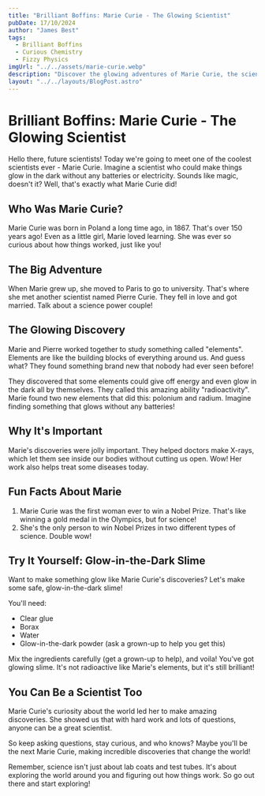 ```yaml
---
title: "Brilliant Boffins: Marie Curie - The Glowing Scientist"
pubDate: 17/10/2024
author: "James Best"
tags:
  - Brilliant Boffins
  - Curious Chemistry
  - Fizzy Physics
imgUrl: "../../assets/marie-curie.webp"
description: "Discover the glowing adventures of Marie Curie, the scientist who lit up the world with her radioactive discoveries and became the first woman to win a Nobel Prize!"
layout: "../../layouts/BlogPost.astro"
---
```


# Brilliant Boffins: Marie Curie - The Glowing Scientist

Hello there, future scientists! Today we're going to meet one of the coolest scientists ever - Marie Curie. Imagine a scientist who could make things glow in the dark without any batteries or electricity. Sounds like magic, doesn't it? Well, that's exactly what Marie Curie did!

## Who Was Marie Curie?

Marie Curie was born in Poland a long time ago, in 1867. That's over 150 years ago! Even as a little girl, Marie loved learning. She was ever so curious about how things worked, just like you!

## The Big Adventure

When Marie grew up, she moved to Paris to go to university. That's where she met another scientist named Pierre Curie. They fell in love and got married. Talk about a science power couple!

## The Glowing Discovery

Marie and Pierre worked together to study something called "elements". Elements are like the building blocks of everything around us. And guess what? They found something brand new that nobody had ever seen before!

They discovered that some elements could give off energy and even glow in the dark all by themselves. They called this amazing ability "radioactivity". Marie found two new elements that did this: polonium and radium. Imagine finding something that glows without any batteries!

## Why It's Important

Marie's discoveries were jolly important. They helped doctors make X-rays, which let them see inside our bodies without cutting us open. Wow! Her work also helps treat some diseases today.

## Fun Facts About Marie

1. Marie Curie was the first woman ever to win a Nobel Prize. That's like winning a gold medal in the Olympics, but for science!
2. She's the only person to win Nobel Prizes in two different types of science. Double wow!

## Try It Yourself: Glow-in-the-Dark Slime

Want to make something glow like Marie Curie's discoveries? Let's make some safe, glow-in-the-dark slime!

You'll need:

- Clear glue
- Borax
- Water
- Glow-in-the-dark powder (ask a grown-up to help you get this)

Mix the ingredients carefully (get a grown-up to help), and voila! You've got glowing slime. It's not radioactive like Marie's elements, but it's still brilliant!

## You Can Be a Scientist Too

Marie Curie's curiosity about the world led her to make amazing discoveries. She showed us that with hard work and lots of questions, anyone can be a great scientist.

So keep asking questions, stay curious, and who knows? Maybe you'll be the next Marie Curie, making incredible discoveries that change the world!

Remember, science isn't just about lab coats and test tubes. It's about exploring the world around you and figuring out how things work. So go out there and start exploring!
